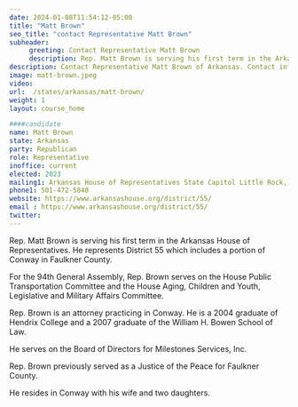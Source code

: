 ```yaml
---
date: 2024-01-08T11:54:12-05:00
title: "Matt Brown"
seo_title: "contact Representative Matt Brown"
subheader:
     greeting: Contact Representative Matt Brown
     description: Rep. Matt Brown is serving his first term in the Arkansas House of Representatives. He represents District 55 which includes a portion of Conway in Faulkner County. For the 94th General Assembly, Rep. Brown serves on the House Public Transportation Committee and the House Aging, Children and Youth, Legislative and Military Affairs Committee.
description: Contact Representative Matt Brown of Arkansas. Contact information for Matt Brown includes email address, phone number, and mailing address.
image: matt-brown.jpeg
video:
url:  /states/arkansas/matt-brown/
weight: 1
layout: course_home

####candidate
name: Matt Brown
state: Arkansas
party: Republican
role: Representative
inoffice: current
elected: 2023
mailing1: Arkansas House of Representatives State Capitol Little Rock, AR 72201
phone1: 501-472-5848
website: https://www.arkansashouse.org/district/55/
email : https://www.arkansashouse.org/district/55/
twitter:
---
```


Rep. Matt Brown is serving his first term in the Arkansas House of Representatives. He represents District 55 which includes a portion of Conway in Faulkner County.

For the 94th General Assembly, Rep. Brown serves on the House Public Transportation Committee and the House Aging, Children and Youth, Legislative and Military Affairs Committee.

Rep. Brown is an attorney practicing in Conway. He is a 2004 graduate of Hendrix College and a 2007 graduate of the William H. Bowen School of Law.

He serves on the Board of Directors for Milestones Services, Inc.

Rep. Brown previously served as a Justice of the Peace for Faulkner County.

He resides in Conway with his wife and two daughters.
